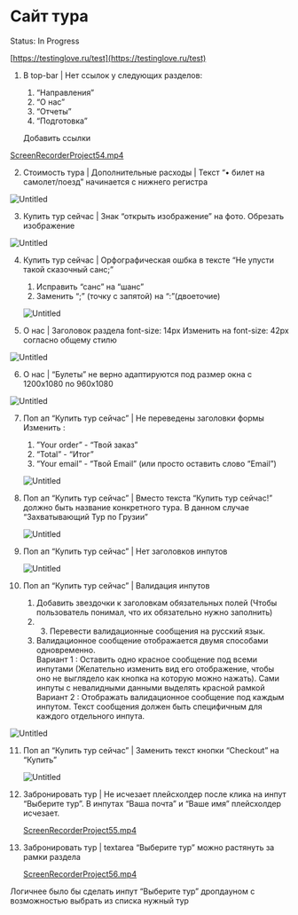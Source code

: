 # Сайт тура

Status: In Progress

[https://testinglove.ru/test](https://testinglove.ru/test)

1. В top-bar  | Нет ссылок у следующих разделов:
    1. “Направления” 
    2. “О нас”
    3. “Отчеты”
    4. “Подготовка”
    
    Добавить ссылки
    

[ScreenRecorderProject54.mp4](%D0%A1%D0%B0%D0%B8%CC%86%D1%82%20%D1%82%D1%83%D1%80%D0%B0%20676a9c596dbe46e99d22a635c2dbc823/ScreenRecorderProject54.mp4)

2. Стоимость тура | Дополнительные расходы |  Текст “• билет на самолет/поезд” начинается с нижнего регистра

![Untitled](%D0%A1%D0%B0%D0%B8%CC%86%D1%82%20%D1%82%D1%83%D1%80%D0%B0%20676a9c596dbe46e99d22a635c2dbc823/Untitled.png)

3. Купить тур сейчас | Знак “открыть изображение” на фото.
Обрезать изображение

![Untitled](%D0%A1%D0%B0%D0%B8%CC%86%D1%82%20%D1%82%D1%83%D1%80%D0%B0%20676a9c596dbe46e99d22a635c2dbc823/Untitled%201.png)

4. Купить тур сейчас | Орфографическая ошбка в тексте “Не упусти такой сказочный санс;”
    1. Исправить “санс” на “шанс”
    2. Заменить “;” (точку с запятой) на “:”(двоеточие)
    
    ![Untitled](%D0%A1%D0%B0%D0%B8%CC%86%D1%82%20%D1%82%D1%83%D1%80%D0%B0%20676a9c596dbe46e99d22a635c2dbc823/Untitled%202.png)
    
5. О нас | Заголовок раздела font-size: 14px
Изменить на font-size: 42px согласно общему стилю

![Untitled](%D0%A1%D0%B0%D0%B8%CC%86%D1%82%20%D1%82%D1%83%D1%80%D0%B0%20676a9c596dbe46e99d22a635c2dbc823/Untitled%203.png)

6. О нас | “Булеты” не верно адаптируются под  размер окна  с 1200х1080 по 960х1080

![Untitled](%D0%A1%D0%B0%D0%B8%CC%86%D1%82%20%D1%82%D1%83%D1%80%D0%B0%20676a9c596dbe46e99d22a635c2dbc823/Untitled%204.png)

7. Поп ап “Купить тур сейчас” | Не переведены заголовки формы
Изменить :
    1. ”Your order” - “Твой заказ”
    2. “Total” - “Итог”
    3. “Your email” - “Твой Email” (или просто оставить слово “Email”)
    
   ![Untitled](%D0%A1%D0%B0%D0%B8%CC%86%D1%82%20%D1%82%D1%83%D1%80%D0%B0%20676a9c596dbe46e99d22a635c2dbc823/Untitled%205.png)
    
8. Поп ап “Купить тур сейчас” | Вместо текста “Купить тур сейчас!” должно быть название конкретного тура. В данном случае “Захватывающий Тур по Грузии”
     
    
    ![Untitled](%D0%A1%D0%B0%D0%B8%CC%86%D1%82%20%D1%82%D1%83%D1%80%D0%B0%20676a9c596dbe46e99d22a635c2dbc823/Untitled%206.png)
    
9. Поп ап “Купить тур сейчас” | Нет заголовков инпутов
    
    ![Untitled](%D0%A1%D0%B0%D0%B8%CC%86%D1%82%20%D1%82%D1%83%D1%80%D0%B0%20676a9c596dbe46e99d22a635c2dbc823/Untitled%207.png)
    
10. Поп ап “Купить тур сейчас” | Валидация инпутов
    1. Добавить звездочки к заголовкам обязательных полей (Чтобы пользователь понимал, что их обязательно нужно заполнить)
    2. 3. Перевести валидационные сообщения на русский язык.
    3. Валидационное сообщение отображается двумя способами одновременно.  
Вариант 1 : Оставить одно красное сообщение под всеми инпутами (Желательно изменить вид его отображение, чтобы оно не выглядело как кнопка на которую можно нажать). Сами инпуты с невалидными данными выделять красной рамкой
Вариант 2 : Отображать валидационное сообщение под каждым инпутом. Текст сообщения должен быть специфичным для каждого отдельного инпута.
    
   ![Untitled](%D0%A1%D0%B0%D0%B8%CC%86%D1%82%20%D1%82%D1%83%D1%80%D0%B0%20676a9c596dbe46e99d22a635c2dbc823/Untitled%208.png)
    
11. Поп ап “Купить тур сейчас” | Заменить текст кнопки “Checkout” на “Купить”
    
    ![Untitled](%D0%A1%D0%B0%D0%B8%CC%86%D1%82%20%D1%82%D1%83%D1%80%D0%B0%20676a9c596dbe46e99d22a635c2dbc823/Untitled%209.png)
    
12.  Забронировать тур | Не исчезает плейсхолдер после клика на инпут “Выберите тур”. В инпутах “Ваша почта” и “Ваше имя” плейсхолдер исчезает.
        
        [ScreenRecorderProject55.mp4](%D0%A1%D0%B0%D0%B8%CC%86%D1%82%20%D1%82%D1%83%D1%80%D0%B0%20676a9c596dbe46e99d22a635c2dbc823/ScreenRecorderProject55.mp4)
        
12. Забронировать тур | textarea “Выберите тур” можно растянуть за рамки раздела
        
       [ScreenRecorderProject56.mp4](%D0%A1%D0%B0%D0%B8%CC%86%D1%82%20%D1%82%D1%83%D1%80%D0%B0%20676a9c596dbe46e99d22a635c2dbc823/ScreenRecorderProject56.mp4)
        
   Логичнее было бы сделать инпут “Выберите тур” дропдауном с возможностью выбрать из списка нужный тур
